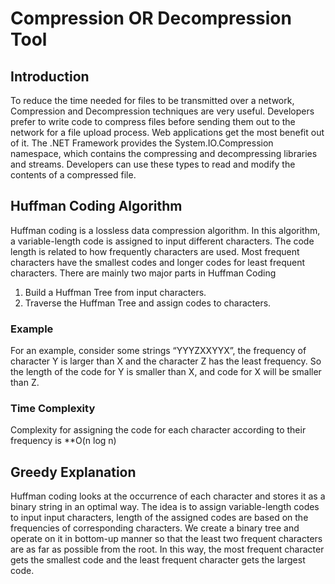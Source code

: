 # Compression OR Decompression Tool

## Introduction

To reduce the time needed for files to be transmitted over a network, Compression and Decompression techniques are very useful. Developers prefer to write code to compress files before sending them out to the network for a file upload process. Web applications get the most benefit out of it. The .NET Framework provides the System.IO.Compression namespace, which contains the compressing and decompressing libraries and streams. Developers can use these types to read and modify the contents of a compressed file.
## Huffman Coding Algorithm

Huffman coding is a lossless data compression algorithm. In this algorithm, a variable-length code is assigned to input different characters. The code length is related to how frequently characters are used. Most frequent characters have the smallest codes and longer codes for least frequent characters.
There are mainly two major parts in Huffman Coding
1) Build a Huffman Tree from input characters.
2) Traverse the Huffman Tree and assign codes to characters.

### Example

For an example, consider some strings “YYYZXXYYX”, the frequency of character Y is larger than X and the character Z has the least frequency. So the length of the code for Y is smaller than X, and code for X will be smaller than Z.
### Time Complexity

Complexity for assigning the code for each character according to their frequency is **O(n log n)

## Greedy Explanation
Huffman coding looks at the occurrence of each character and stores it as a binary string in an optimal way. The idea is to assign variable-length codes to input input characters, length of the assigned codes are based on the frequencies of corresponding characters. We create a binary tree and operate on it in bottom-up manner so that the least two frequent characters are as far as possible from the root. In this way, the most frequent character gets the smallest code and the least frequent character gets the largest code.
